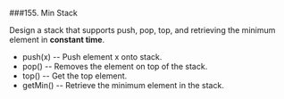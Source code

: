 ###155. Min Stack

Design a stack that supports push, pop, top, and retrieving the minimum element in **constant time**.

* push(x) -- Push element x onto stack.
* pop() -- Removes the element on top of the stack.
* top() -- Get the top element.
* getMin() -- Retrieve the minimum element in the stack.

